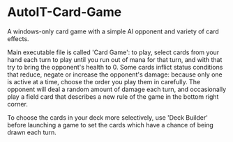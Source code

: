 # AutoIT-Card-Game
A windows-only card game with a simple AI opponent and variety of card effects.

Main executable file is called 'Card Game': to play, select cards from your hand each turn to play until you run out of mana for that turn,
and with that try to bring the opponent's health to 0. Some cards inflict status conditions that reduce, negate or increase the opponent's
damage: because only one is active at a time, choose the order you play them in carefully. The opponent will deal a random amount of damage
each turn, and occasionally play a field card that describes a new rule of the game in the bottom right corner.

To choose the cards in your deck more selectively, use 'Deck Builder' before launching a game to set the cards which have a chance of being
drawn each turn.
